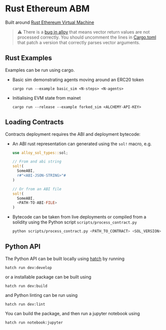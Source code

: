 # Rust Ethereum ABM

Built around [Rust Ethereum Virtual Machine](https://github.com/bluealloy/revm)

> :warning: There is a [bug in alloy](https://github.com/alloy-rs/core/issues/204) that
> means vector return values are not processed correctly. You should uncomment
> the lines in [Cargo.toml](./Cargo.toml#L34) that patch a version that correctly
> parses vector arguments.

## Rust Examples

Examples can be run using cargo.

- Basic sim demonstrating agents moving around an ERC20 token

  ```
  cargo run --example basic_sim <N-steps> <N-agents>
  ```

- Initialising EVM state from mainet

  ```
  cargo run --release --example forked_sim <ALCHEMY-API-KEY>
  ```

## Loading Contracts

Contracts deployment requires the ABI and deployment bytecode:

- An ABI rust representation can generated using the `sol!` macro, e.g.

  ```rust
  use alloy_sol_types::sol;

  // From and abi string
  sol!(
    SomeABI,
    r#"<ABI-JSON-STRING>"#
  )

  // Or from an ABI file
  sol!(
    SomeABI,
    <PATH-TO-ABI-FILE>
  )
  ```
- Bytecode can be taken from live deployments or compiled from
  a solidity using the Python script `scripts/process_contract.py`

  ```bash
  python scripts/process_contract.py <PATH_TO_CONTRACT> <SOL_VERSION> <OUTPUT_FOLDER>
  ```

## Python API

The Python API can be built locally using [hatch](https://hatch.pypa.io/latest/) by running

```
hatch run dev:develop
```

or a installable package can be built using

```
hatch run dev:build
```

and Python linting can be run using

```
hatch run dev:lint
```

You can build the package, and then run a jupyter notebook using

```
hatch run notebook:jupyter
```

